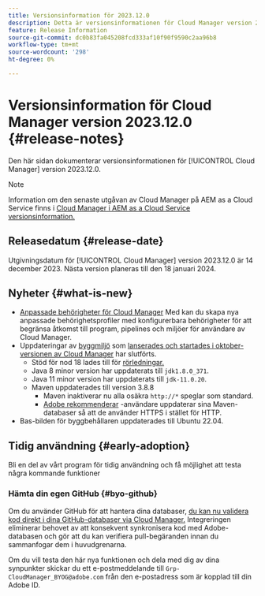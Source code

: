 ```yaml
---
title: Versionsinformation för 2023.12.0
description: Detta är versionsinformationen för Cloud Manager version 2023.12.0.
feature: Release Information
source-git-commit: dc0b83fa045208fcd333af10f90f9590c2aa96b8
workflow-type: tm+mt
source-wordcount: '298'
ht-degree: 0%

---
```



# Versionsinformation för Cloud Manager version 2023.12.0 {#release-notes}

Den här sidan dokumenterar versionsinformationen för [!UICONTROL Cloud Manager] version 2023.12.0.

>[!NOTE]
>
>Information om den senaste utgåvan av Cloud Manager på AEM as a Cloud Service finns i [Cloud Manager i AEM as a Cloud Service versionsinformation.](https://experienceleague.adobe.com/docs/experience-manager-cloud-service/content/implementing/using-cloud-manager/release-notes-cloud-manager/release-notes-cm-current.html)

## Releasedatum {#release-date}

Utgivningsdatum för [!UICONTROL Cloud Manager] version 2023.12.0 är 14 december 2023. Nästa version planeras till den 18 januari 2024.

## Nyheter {#what-is-new}

* [Anpassade behörigheter för Cloud Manager](/help/using/custom-permissions.md) Med kan du skapa nya anpassade behörighetsprofiler med konfigurerbara behörigheter för att begränsa åtkomst till program, pipelines och miljöer för användare av Cloud Manager.
* Uppdateringar av [byggmiljö](/help/getting-started/build-environment.md) som [lanserades och startades i oktober-versionen av Cloud Manager](/help/release-notes/2023/2023-10-0.md) har slutförts.
   * Stöd för nod 18 lades till för [rörledningar.](/help/overview/ci-cd-pipelines.md)
   * Java 8 minor version har uppdaterats till `jdk1.8.0_371`.
   * Java 11 minor version har uppdaterats till `jdk-11.0.20`.
   * Maven uppdaterades till version 3.8.8
      * Maven inaktiverar nu alla osäkra `http://*` speglar som standard.
      * [Adobe rekommenderar](/help/getting-started/build-environment.md#https-maven) -användare uppdaterar sina Maven-databaser så att de använder HTTPS i stället för HTTP.
* Bas-bilden för byggbehållaren uppdaterades till Ubuntu 22.04.

## Tidig användning {#early-adoption}

Bli en del av vårt program för tidig användning och få möjlighet att testa några kommande funktioner

### Hämta din egen GitHub {#byo-github}

Om du använder GitHub för att hantera dina databaser, [du kan nu validera kod direkt i dina GitHub-databaser via Cloud Manager.](/help/managing-code/byo-github.md) Integreringen eliminerar behovet av att konsekvent synkronisera kod med Adobe-databasen och gör att du kan verifiera pull-begäranden innan du sammanfogar dem i huvudgrenarna.

Om du vill testa den här nya funktionen och dela med dig av dina synpunkter skickar du ett e-postmeddelande till `Grp-CloudManager_BYOG@adobe.com` från den e-postadress som är kopplad till din Adobe ID.
